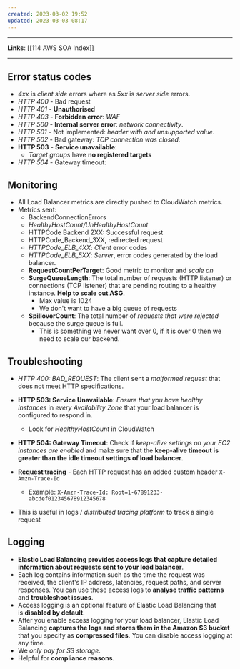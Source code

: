 ```yaml
---
created: 2023-03-02 19:52
updated: 2023-03-03 08:17
---
```

---
**Links**: [[114 AWS SOA Index]]

---
## Error status codes
- *4xx* is *client side* errors where as *5xx* is *server side* errors.
- *HTTP 400* - Bad request
- *HTTP 401* - **Unauthorised**
- *HTTP 403* - **Forbidden error**: *WAF* 
- *HTTP 500* - **Internal server error**: *network connectivity*.
- *HTTP 501* - Not implemented: *header with and unsupported value*.
- *HTTP 502* - Bad gateway: *TCP connection was closed*.
- **HTTP 503** - **Service unavailable**: 
	- *Target groups* have **no registered targets**
- *HTTP 504* - Gateway timeout:  

## Monitoring
- All Load Balancer metrics are directly pushed to CloudWatch metrics.
- Metrics sent:
	- BackendConnectionErrors
	- *HealthyHostCount/UnHealthyHostCount*
	- HTTPCode Backend 2XX: Successful request
	- HTTPCode_Backend_3XX, redirected request
	- *HTTPCode_ELB_4XX*: *Client* error codes
	- *HTTPCode_ELB_5XX*: *Server*, error codes generated by the load balancer.
	- **RequestCountPerTarget**: Good metric to monitor and *scale on*
	- **SurgeQueueLength**: The total number of requests (HTTP listener) or connections (TCP listener) that are pending routing to a healthy instance. **Help to scale out ASG**. 
		- Max value is 1024
		- We don't want to have a big queue of requests
	- **SpilloverCount**: The total number of *requests that were rejected* because the surge queue is full.
		- This is something we never want over 0, if it is over 0 then we need to scale our backend.

## Troubleshooting
- *HTTP 400: BAD_REQUEST*: The client sent a *malformed request* that does not meet HTTP specifications.
- **HTTP 503: Service Unavailable**: *Ensure that you have healthy instances* in *every Availability Zone* that your load balancer is configured to respond in.
	- Look for *HealthyHostCount* in CloudWatch
- **HTTP 504: Gateway Timeout**: Check if *keep-alive settings on your EC2 instances are enabled* and make sure that the **keep-alive timeout is greater than the idle timeout settings of load balancer**.

- **Request tracing** - Each HTTP request has an added custom header `X-Amzn-Trace-Id`
	- Example: `X-Amzn-Trace-Id: Root=1-67891233-abcdef012345678912345678`
- This is useful in logs / *distributed tracing platform* to track a single request

## Logging
- **Elastic Load Balancing provides access logs that capture detailed information about requests sent to your load balancer**.
-  Each log contains information such as the time the request was received, the client's IP address, latencies, request paths, and server responses. You can use these access logs to **analyse traffic patterns** and **troubleshoot issues**.
-   Access logging is an optional feature of Elastic Load Balancing that is **disabled by default**.
-   After you enable access logging for your load balancer, Elastic Load Balancing **captures the logs and stores them in the Amazon S3 bucket** that you specify as **compressed files**. You can disable access logging at any time.
- We *only pay for S3 storage*.
- Helpful for **compliance reasons**.